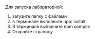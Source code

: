 Для запуска лабораторной:
1. загузите папку с файлами
2. в терминале выполните npm install
3. В терминале выполните npm compile 
4. Откройте страницу